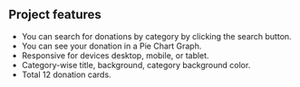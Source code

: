 ## Project features

 - You can search for donations by category by clicking the search button.
 - You can see your donation in a Pie Chart Graph.
 - Responsive for devices desktop, mobile, or tablet.
 - Category-wise title, background, category background color.
 - Total 12 donation cards.
